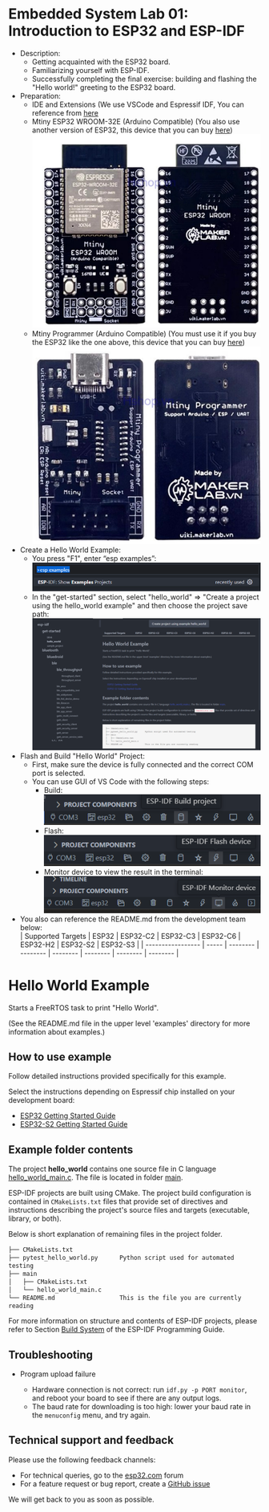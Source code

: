 # Embedded System Lab 01: Introduction to ESP32 and ESP-IDF
* Description:
   * Getting acquainted with the ESP32 board.
   * Familiarizing yourself with ESP-IDF.
   * Successfully completing the final exercise: building and flashing the "Hello world!" greeting to the ESP32 board.
* Preparation:
   * IDE and Extensions (We use VSCode and Espressif IDF, You can reference from [here](https://github.com/kientr2002/CO3054_ESP-IDF)
   * Mtiny ESP32 WROOM-32E (Arduino Compatible) (You also use another version of ESP32, this device that you can buy [here](https://hshop.vn/products/mach-mtiny-esp32-wroom-32e-arduino-compatible))
     ![Lab1](https://github.com/kientr2002/CO3054_ESP-IDF/blob/main/Images/Lab1/10.png)
   *  Mtiny Programmer (Arduino Compatible) (You must use it if you buy the ESP32 like the one above, this device that you can buy [here](https://hshop.vn/products/mach-mtiny-programmer-arduino-compatible))
     ![Lab1](https://github.com/kientr2002/CO3054_ESP-IDF/blob/main/Images/Lab1/11.png)
* Create a Hello World Example:
   * You press "F1", enter “esp examples”:
      ![Lab1](https://github.com/kientr2002/CO3054_ESP-IDF/blob/main/Images/Lab1/5.png)
   * In the "get-started" section, select "hello_world" => "Create a project using the hello_world example" and then choose the project save path:
      ![Lab1](https://github.com/kientr2002/CO3054_ESP-IDF/blob/main/Images/Lab1/6.png)
* Flash and Build "Hello World" Project:
   * First, make sure the device is fully connected and the correct COM port is selected.
   * You can use GUI of VS Code with the following steps:
     * Build:<br>
       ![Lab1](https://github.com/kientr2002/CO3054_ESP-IDF/blob/main/Images/Lab1/7.png)
     * Flash:<br>
       ![Lab1](https://github.com/kientr2002/CO3054_ESP-IDF/blob/main/Images/Lab1/8.png)
     * Monitor device to view the result in the terminal:<br>
       ![Lab1](https://github.com/kientr2002/CO3054_ESP-IDF/blob/main/Images/Lab1/9.png)
* You also can reference the README.md from the development team below:<br>
| Supported Targets | ESP32 | ESP32-C2 | ESP32-C3 | ESP32-C6 | ESP32-H2 | ESP32-S2 | ESP32-S3 |
| ----------------- | ----- | -------- | -------- | -------- | -------- | -------- | -------- |

# Hello World Example

Starts a FreeRTOS task to print "Hello World".

(See the README.md file in the upper level 'examples' directory for more information about examples.)

## How to use example

Follow detailed instructions provided specifically for this example.

Select the instructions depending on Espressif chip installed on your development board:

- [ESP32 Getting Started Guide](https://docs.espressif.com/projects/esp-idf/en/stable/get-started/index.html)
- [ESP32-S2 Getting Started Guide](https://docs.espressif.com/projects/esp-idf/en/latest/esp32s2/get-started/index.html)


## Example folder contents

The project **hello_world** contains one source file in C language [hello_world_main.c](main/hello_world_main.c). The file is located in folder [main](main).

ESP-IDF projects are built using CMake. The project build configuration is contained in `CMakeLists.txt` files that provide set of directives and instructions describing the project's source files and targets (executable, library, or both).

Below is short explanation of remaining files in the project folder.

```
├── CMakeLists.txt
├── pytest_hello_world.py      Python script used for automated testing
├── main
│   ├── CMakeLists.txt
│   └── hello_world_main.c
└── README.md                  This is the file you are currently reading
```

For more information on structure and contents of ESP-IDF projects, please refer to Section [Build System](https://docs.espressif.com/projects/esp-idf/en/latest/esp32/api-guides/build-system.html) of the ESP-IDF Programming Guide.

## Troubleshooting

* Program upload failure

    * Hardware connection is not correct: run `idf.py -p PORT monitor`, and reboot your board to see if there are any output logs.
    * The baud rate for downloading is too high: lower your baud rate in the `menuconfig` menu, and try again.

## Technical support and feedback

Please use the following feedback channels:

* For technical queries, go to the [esp32.com](https://esp32.com/) forum
* For a feature request or bug report, create a [GitHub issue](https://github.com/espressif/esp-idf/issues)

We will get back to you as soon as possible.

